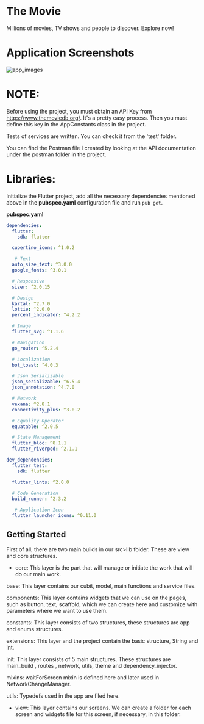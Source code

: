 # The Movie

Millions of movies, TV shows and people to discover. Explore now!

# Application Screenshots

![app_images](https://user-images.githubusercontent.com/105479937/208702860-42ac84c1-a6c6-4af9-a2b3-fc1b6b62e282.png)

# NOTE:

Before using the project, you must obtain an API Key from https://www.themoviedb.org/. It's a pretty easy process. Then you must define this key in the AppConstants class in the project.

Tests of services are written. You can check it from the 'test' folder.

You can find the Postman file I created by looking at the API documentation under the postman folder in the project.

# Libraries:

Initialize the Flutter project, add all the necessary dependencies mentioned above in the **pubspec.yaml** configuration file and run `pub get`.

**pubspec.yaml**
```yaml
dependencies:
  flutter:
    sdk: flutter

  cupertino_icons: ^1.0.2

   # Text
  auto_size_text: ^3.0.0
  google_fonts: ^3.0.1

  # Responsive
  sizer: ^2.0.15

  # Design
  kartal: ^2.7.0
  lottie: ^2.0.0
  percent_indicator: ^4.2.2

  # Image
  flutter_svg: ^1.1.6

  # Navigation
  go_router: ^5.2.4

  # Localization
  bot_toast: ^4.0.3

  # Json Serializable
  json_serializable: ^6.5.4
  json_annotation: ^4.7.0

  # Network
  vexana: ^2.8.1
  connectivity_plus: ^3.0.2

  # Equality Operator
  equatable: ^2.0.5

  # State Management
  flutter_bloc: ^8.1.1
  flutter_riverpod: ^2.1.1

dev_dependencies:
  flutter_test:
    sdk: flutter

  flutter_lints: ^2.0.0

  # Code Generation
  build_runner: ^2.3.2

   # Application Icon
  flutter_launcher_icons: ^0.11.0
  ```

## Getting Started

First of all, there are two main builds in our src>lib folder. These are view and core structures.

- core: This layer is the part that will manage or initiate the work that will do our main work.

base: This layer contains our cubit, model, main functions and service files.

components: This layer contains widgets that we can use on the pages, such as button, text, scaffold, which we can create here and customize with parameters where we want to use them.

constants: This layer consists of two structures, these structures are app and enums structures.

extensions: This layer and the project contain the basic structure, String and int.

init: This layer consists of 5 main structures. These structures are main_build , routes , network, utils, theme and dependency_injector.

mixins: waitForScreen mixin is defined here and later used in NetworkChangeManager.

utils: Typedefs used in the app are filed here.

- view: This layer contains our screens. We can create a folder for each screen and widgets file for this screen, if necessary, in this folder.
